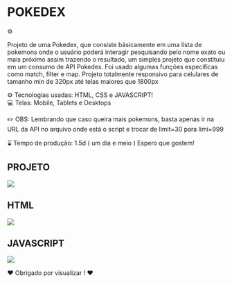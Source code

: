 # POKEDEX

⚙️ <p>Projeto de uma Pokedex, que consiste básicamente em uma lista de pokemons onde o usuário poderá interagir pesquisando pelo nome exato ou mais próximo assim trazendo o 
resultado, um simples projeto que constituiu em um consumo de API Pokedex. Foi usado algumas funções especificas como match, filter e map. 
Projeto totalmente responsivo para celulares de tamanho min de 320px até telas maiores que 1800px</p>

⚙️ Tecnologias usadas: HTML, CSS e JAVASCRIPT! </br>
💻 Telas: Mobile, Tablets e Desktops </br>

✏️ OBS: Lembrando que caso queira mais pokemons, basta apenas ir na URL da API no arquivo onde está o script e trocar de limit=30 para limi=999

⌛️ Tempo de produção: 1.5d ( um dia e meio )
   Espero que gostem!

<h2>PROJETO</h2>
<img src="https://user-images.githubusercontent.com/110071892/196893062-e0853260-9375-4b0e-991d-b3df62eb5b91.png" />

<h2>HTML</h2>
<img src="https://user-images.githubusercontent.com/110071892/197019612-37bc2ea2-215f-4c96-86ef-b5f649576919.png" />

<h2>JAVASCRIPT</h2>
<img src="https://user-images.githubusercontent.com/110071892/196892192-d4421ba4-24d2-43be-97d0-e477813dec82.png" />

❤️ Obrigado por visualizar ! ❤️
